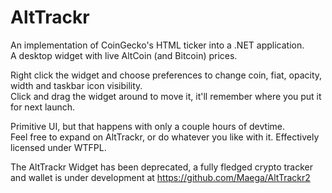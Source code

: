 # AltTrackr
An implementation of CoinGecko's HTML ticker into a .NET application. <br />
A desktop widget with live AltCoin (and Bitcoin) prices.

Right click the widget and choose preferences to change coin, fiat, opacity, width and taskbar icon visibility. <br />
Click and drag the widget around to move it, it'll remember where you put it for next launch.

Primitive UI, but that happens with only a couple hours of devtime. <br />
Feel free to expand on AltTrackr, or do whatever you like with it. Effectively licensed under WTFPL.

The AltTrackr Widget has been deprecated, a fully fledged crypto tracker and wallet is under development at https://github.com/Maega/AltTrackr2
